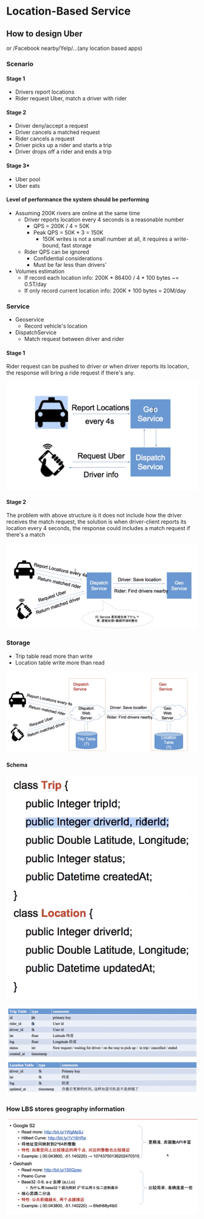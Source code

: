 # Location-Based Service

## How to design Uber

or /Facebook nearby/Yelp/...\(any location based apps\)

### Scenario

#### Stage 1

* Drivers report locations
* Rider request Uber, match a driver with rider

#### Stage 2

* Driver deny/accept a request
* Driver cancels a matched request
* Rider cancels a request
* Driver picks up a rider and starts a trip
* Driver drops off a rider and ends a trip

#### Stage 3\*

* Uber pool
* Uber eats

#### Level of performance the system should be performing

* Assuming 200K rivers are online at the same time
  * Driver reports location every 4 seconds is a reasonable number
    * QPS = 200K / 4 = 50K
    * Peak QPS = 50K \* 3 = 150K
      * 150K writes is not a small number at all, it requires a write-bound, fast storage
  * Rider QPS can be ignored
    * Confidential considerations
    * Must be far less than drivers'
* Volumes estimation
  * If record each location info: 200K \* 86400 / 4 \* 100 bytes ~= 0.5T/day
  * If only record current location info: 200K \* 100 bytes = 20M/day

### Service

* Geoservice
  * Record vehicle's location
* DispatchService
  * Match request between driver and rider

#### Stage 1

Rider request can be pushed to driver or when driver reports its location, the response will bring a ride request if there's any.

![](../../.gitbook/assets/screen-shot-2019-12-23-at-9.15.15-pm.png)

#### Stage 2

The problem with above structure is it does not include how the driver receives the match request, the solution is when driver-client reports its location every 4 seconds, the response could includes a match request if there's a match

![](../../.gitbook/assets/screen-shot-2019-12-23-at-9.19.04-pm.png)

### Storage

* Trip table read more than write
* Location table write more than read

![](../../.gitbook/assets/screen-shot-2019-12-23-at-9.38.01-pm.png)

#### Schema

![](../../.gitbook/assets/screen-shot-2019-12-23-at-9.44.33-pm.png)

![](../../.gitbook/assets/screen-shot-2019-12-23-at-9.47.20-pm.png)

### How LBS stores geography information

![](../../.gitbook/assets/screen-shot-2019-12-23-at-10.07.52-pm.png)

